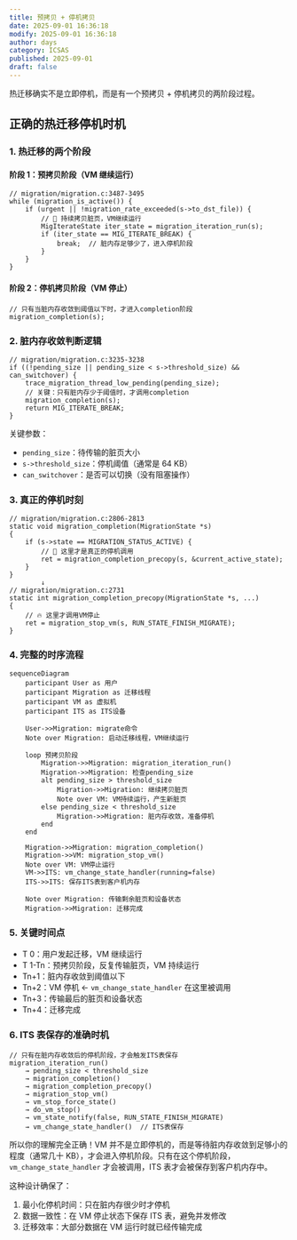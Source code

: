 ```yaml
---
title: 预拷贝 + 停机拷贝
date: 2025-09-01 16:36:18
modify: 2025-09-01 16:36:18
author: days
category: ICSAS
published: 2025-09-01
draft: false
---
```


热迁移确实不是立即停机，而是有一个预拷贝 + 停机拷贝的两阶段过程。

## 正确的热迁移停机时机

### 1. 热迁移的两个阶段

#### 阶段 1：预拷贝阶段（VM 继续运行）

```
// migration/migration.c:3487-3495
while (migration_is_active()) {
    if (urgent || !migration_rate_exceeded(s->to_dst_file)) {
        // 🔄 持续拷贝脏页，VM继续运行
        MigIterateState iter_state = migration_iteration_run(s);
        if (iter_state == MIG_ITERATE_BREAK) {
            break;  // 脏内存足够少了，进入停机阶段
        }
    }
}
```

#### 阶段 2：停机拷贝阶段（VM 停止）

```
// 只有当脏内存收敛到阈值以下时，才进入completion阶段
migration_completion(s);
```

### 2. 脏内存收敛判断逻辑

```
// migration/migration.c:3235-3238
if ((!pending_size || pending_size < s->threshold_size) && can_switchover) {
    trace_migration_thread_low_pending(pending_size);
    // 关键：只有脏内存少于阈值时，才调用completion
    migration_completion(s);
    return MIG_ITERATE_BREAK;
}
```

关键参数：

- `pending_size`：待传输的脏页大小
- `s->threshold_size`：停机阈值（通常是 64 KB）
- `can_switchover`：是否可以切换（没有阻塞操作）

### 3. 真正的停机时刻

```
// migration/migration.c:2806-2813
static void migration_completion(MigrationState *s)
{
    if (s->state == MIGRATION_STATUS_ACTIVE) {
        // 🎯 这里才是真正的停机调用
        ret = migration_completion_precopy(s, &current_active_state);
    }
}
        ↓
// migration/migration.c:2731
static int migration_completion_precopy(MigrationState *s, ...)
{
    // 🔥 这里才调用VM停止
    ret = migration_stop_vm(s, RUN_STATE_FINISH_MIGRATE);
}
```

### 4. 完整的时序流程

```
sequenceDiagram
    participant User as 用户
    participant Migration as 迁移线程
    participant VM as 虚拟机
    participant ITS as ITS设备

    User->>Migration: migrate命令
    Note over Migration: 启动迁移线程，VM继续运行
    
    loop 预拷贝阶段
        Migration->>Migration: migration_iteration_run()
        Migration->>Migration: 检查pending_size
        alt pending_size > threshold_size
            Migration->>Migration: 继续拷贝脏页
            Note over VM: VM持续运行，产生新脏页
        else pending_size < threshold_size
            Migration->>Migration: 脏内存收敛，准备停机
        end
    end
    
    Migration->>Migration: migration_completion()
    Migration->>VM: migration_stop_vm()
    Note over VM: VM停止运行
    VM->>ITS: vm_change_state_handler(running=false)
    ITS->>ITS: 保存ITS表到客户机内存
    
    Note over Migration: 传输剩余脏页和设备状态
    Migration->>Migration: 迁移完成
```

### 5. 关键时间点

- T 0：用户发起迁移，VM 继续运行
- T 1-Tn：预拷贝阶段，反复传输脏页，VM 持续运行
- Tn+1：脏内存收敛到阈值以下
- Tn+2：VM 停机 ← `vm_change_state_handler` 在这里被调用
- Tn+3：传输最后的脏页和设备状态
- Tn+4：迁移完成

### 6. ITS 表保存的准确时机

```
// 只有在脏内存收敛后的停机阶段，才会触发ITS表保存
migration_iteration_run() 
    → pending_size < threshold_size 
    → migration_completion() 
    → migration_completion_precopy() 
    → migration_stop_vm() 
    → vm_stop_force_state() 
    → do_vm_stop() 
    → vm_state_notify(false, RUN_STATE_FINISH_MIGRATE) 
    → vm_change_state_handler()  // ITS表保存
```

所以你的理解完全正确！VM 并不是立即停机的，而是等待脏内存收敛到足够小的程度（通常几十 KB），才会进入停机阶段。只有在这个停机阶段，`vm_change_state_handler` 才会被调用，ITS 表才会被保存到客户机内存中。

这种设计确保了：

1. 最小化停机时间：只在脏内存很少时才停机
2. 数据一致性：在 VM 停止状态下保存 ITS 表，避免并发修改
3. 迁移效率：大部分数据在 VM 运行时就已经传输完成